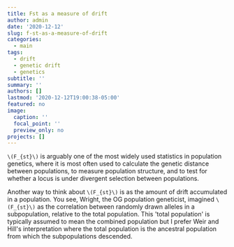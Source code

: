 ```yaml
---
title: Fst as a measure of drift
author: admin
date: '2020-12-12'
slug: f-st-as-a-measure-of-drift
categories:
  - main
tags:
  - drift
  - genetic drift
  - genetics
subtitle: ''
summary: ''
authors: []
lastmod: '2020-12-12T19:00:38-05:00'
featured: no
image:
  caption: ''
  focal_point: ''
  preview_only: no
projects: []
---
```


`\(F_{st}\)` is arguably one of the most widely used statistics in population genetics, where it is most often used to calculate the genetic distance between populations, to measure population structure, and to test for whether a locus is under divergent selection between populations.

Another way to think about `\(F_{st}\)` is as the amount of drift accumulated in a population. You see, Wright, the OG population geneticist, imagined `\(F_{st}\)` as the correlation between randomly drawn alleles in a subpopulation, relative to the total population. This 'total population' is typically assumed to mean the combined population but I prefer Weir and Hill's interpretation where the total population is the ancestral population from which the subpopulations descended. 



